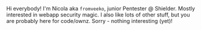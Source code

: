 Hi everybody!
I'm Nicola aka `fromveeko`, junior Pentester @ Shielder.
Mostly interested in webapp security magic.
I also like lots of other stuff, but you are probably here for code/ownz. Sorry - nothing interesting (yet)! 

<!---
fromVeeko/fromVeeko is a ✨ special ✨ repository because its `README.md` (this file) appears on your GitHub profile.
You can click the Preview link to take a look at your changes.
--->
